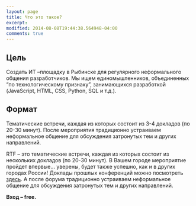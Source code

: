 ```yaml
---
layout: page
title: Что это такое?
excerpt: 
modified: 2014-08-08T19:44:38.564948-04:00
comments: true
---
```



Цель
----

Создать ИТ –площадку в Рыбинске для регулярного неформального общения разработчиков. Мы ищем единомышленников, объединенных “по технологическому признаку”, занимающихся разработкой (JavaScript, HTML, CSS, Python, SQL и т.д.).

Формат
------

Тематические встречи, каждая из которых состоит из 3-4 докладов (по 20-30 минут). После мероприятия традиционно устраиваем неформальное общение для обсуждения затронутых тем и других направлений.

RTF – это тематические встречи, каждая из которых состоит из нескольких докладов (по 20-30 минут). В Вашем городе мероприятие пройдет впервые... уверены, будет также успешно, как и в других  городах  России!  Доклады  прошлых  конференций  можно  посмотреть <a href="http://rtf.tensor.ru/events/">здесь</a>.  А  после форума традиционно  устраиваем  неформальное  общение  для  обсуждения  затронутых  тем  и других направлений.

__Вход – free.__